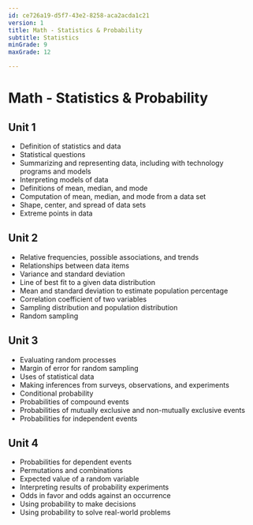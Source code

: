 ```yaml
---
id: ce726a19-d5f7-43e2-8258-aca2acda1c21
version: 1
title: Math - Statistics & Probability
subtitle: Statistics
minGrade: 9
maxGrade: 12

---
```

# Math - Statistics & Probability


## Unit 1
* Definition of statistics and data
* Statistical questions
* Summarizing and representing data, including with technology programs and models
* Interpreting models of data
* Definitions of mean, median, and mode
* Computation of mean, median, and mode from a data set
* Shape, center, and spread of data sets
* Extreme points in data

## Unit 2
* Relative frequencies, possible associations, and trends
* Relationships between data items
* Variance and standard deviation
* Line of best fit to a given data distribution
* Mean and standard deviation to estimate population percentage
* Correlation coefficient of two variables
* Sampling distribution and population distribution
* Random sampling

## Unit 3
* Evaluating random processes
* Margin of error for random sampling
* Uses of statistical data
* Making inferences from surveys, observations, and experiments
* Conditional probability
* Probabilities of compound events
* Probabilities of mutually exclusive and non-mutually exclusive events
* Probabilities for independent events

## Unit 4
* Probabilities for dependent events
* Permutations and combinations
* Expected value of a random variable
* Interpreting results of probability experiments
* Odds in favor and odds against an occurrence
* Using probability to make decisions
* Using probability to solve real-world problems